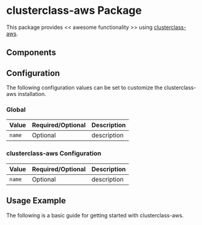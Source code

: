 # clusterclass-aws Package

This package provides << awesome functionality >> using [clusterclass-aws](https://INFO_NEEDED).

## Components

## Configuration

The following configuration values can be set to customize the clusterclass-aws installation.

### Global

| Value | Required/Optional | Description |
|-------|-------------------|-------------|
| `name` | Optional | description |

### clusterclass-aws Configuration

| Value | Required/Optional | Description |
|-------|-------------------|-------------|
| `name` | Optional | description |

## Usage Example

The following is a basic guide for getting started with clusterclass-aws.
